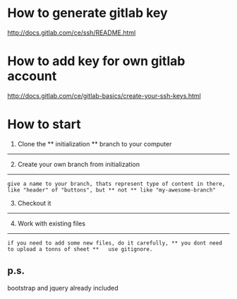 # How to generate gitlab key
http://docs.gitlab.com/ce/ssh/README.html

# How to add key for own gitlab account
http://docs.gitlab.com/ce/gitlab-basics/create-your-ssh-keys.html

# How to start

1. Clone the ** initialization ** branch to your computer
----------
2. Create your own branch from initialization
----------
    give a name to your branch, thats represent type of content in there, like "header" of "buttons", but ** not ** like "my-awesome-branch"
 
3. Checkout it
----------
4. Work with existing files
----------
    if you need to add some new files, do it carefully, ** you dont need to upload a tonns of sheet **   use gitignore.

p.s. 
----------
bootstrap and jquery already included
